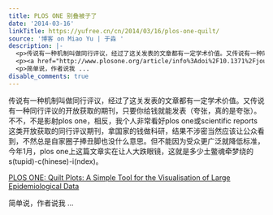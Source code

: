 ```yaml
---
title: PLOS ONE 别叠被子了
date: '2014-03-16'
linkTitle: https://yufree.cn/cn/2014/03/16/plos-one-quilt/
source: '博客 on Miao Yu | 于淼 '
description: |-
  <p>传说有一种机制叫做同行评议，经过了这关发表的文章都有一定学术价值。又传说有一种同行评议的开放获取的期刊，只要你给钱就能发表（夸张，真的是夸张）。不不，不是影射plos one，相反，我个人非常看好plos one或scientific reports这类开放获取的同行评议期刊，拿国家的钱做科研，结果不涉密当然应该让公众看到，不然总是自家圈子捧丑脚也没什么意思。但不能因为受众更广泛就降低标准，今年1月，plos one上这篇文章实在让人大跌眼镜，这就是多少土鳖魂牵梦绕的s(tupid)-c(hinese)-i(ndex)。</p>
  <p><a href="http://www.plosone.org/article/info%3Adoi%2F10.1371%2Fjournal.pone.0085047#pone-0085047-t001">PLOS ONE: Quilt Plots: A Simple Tool for the Visualisation of Large Epidemiological Data</a></p>
  <p>简单说，作者说我 ...
disable_comments: true
---
```

<p>传说有一种机制叫做同行评议，经过了这关发表的文章都有一定学术价值。又传说有一种同行评议的开放获取的期刊，只要你给钱就能发表（夸张，真的是夸张）。不不，不是影射plos one，相反，我个人非常看好plos one或scientific reports这类开放获取的同行评议期刊，拿国家的钱做科研，结果不涉密当然应该让公众看到，不然总是自家圈子捧丑脚也没什么意思。但不能因为受众更广泛就降低标准，今年1月，plos one上这篇文章实在让人大跌眼镜，这就是多少土鳖魂牵梦绕的s(tupid)-c(hinese)-i(ndex)。</p>
<p><a href="http://www.plosone.org/article/info%3Adoi%2F10.1371%2Fjournal.pone.0085047#pone-0085047-t001">PLOS ONE: Quilt Plots: A Simple Tool for the Visualisation of Large Epidemiological Data</a></p>
<p>简单说，作者说我 ...